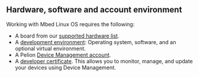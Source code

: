 ## Hardware, software and account environment

Working with Mbed Linux OS requires the following:

* A board from our [supported hardware list](supported-hardware.html).
* A [development environment](preparing-a-development-environment.html): Operating system, software, and an optional virtual environment.
* A Pelion [Device Management account](signing-up-or-logging-in-to-device-management-portal.html).
* A [developer certificate](provisioning-development.html). This allows you to monitor, manage, and update your devices using Device Management.
